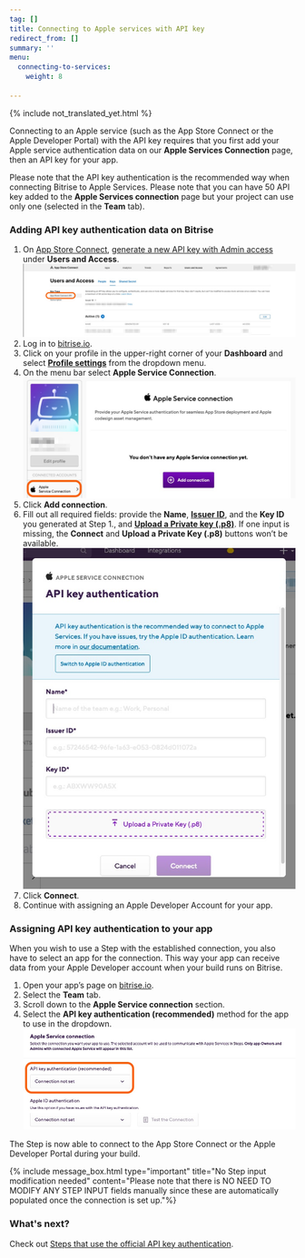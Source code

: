 ```yaml
---
tag: []
title: Connecting to Apple services with API key
redirect_from: []
summary: ''
menu:
  connecting-to-services:
    weight: 8

---
```

{% include not_translated_yet.html %}

Connecting to an Apple service (such as the App Store Connect or the Apple Developer Portal) with the API key requires that you first add your Apple service authentication data on our **Apple Services Connection** page, then an API key for your app.

Please note that the API key authentication is the recommended way when connecting Bitrise to Apple Services. Please note that you can have 50 API key added to the **Apple Services connection** page but your project can use only one (selected in the **Team** tab).

### Adding API key authentication data on Bitrise

1. On [App Store Connect](https://appstoreconnect.apple.com/login), [generate a new API key with Admin access](https://developer.apple.com/documentation/appstoreconnectapi/creating_api_keys_for_app_store_connect_api) under **Users and Access**.![](/img/usersandaccess.jpg)
2. Log in to [bitrise.io](https://www.bitrise.io/).
3. Click on your profile in the upper-right corner of your **Dashboard** and select [**Profile settings**](https://app.bitrise.io/me/profile#/overview) from the dropdown menu.
4. On the menu bar select **Apple Service Connection**.![](/img/appleserviceconnection.jpg)
5. Click **Add connection**.
6. Fill out all required fields: provide the **Name**, [**Issuer ID**](https://developer.apple.com/documentation/appstoreconnectapi/generating_tokens_for_api_requests), and the **Key ID** you generated at Step 1., and [**Upload a Private key (.p8)**](https://developer.apple.com/documentation/appstoreconnectapi/creating_api_keys_for_app_store_connect_api). If one input is missing, the **Connect** and **Upload a Private Key (.p8)** buttons won’t be available. ![](/img/apikeyauthentication.jpg)
7. Click **Connect**.
8. Continue with assigning an Apple Developer Account for your app.

### Assigning API key authentication to your app

When you wish to use a Step with the established connection, you also have to select an app for the connection. This way your app can receive data from your Apple Developer account when your build runs on Bitrise.

1. Open your app’s page on [bitrise.io](https://www.bitrise.io/).
2. Select the **Team** tab.
3. Scroll down to the **Apple Service connection** section.
4. Select the **API key authentication (recommended)** method for the app to use in the dropdown.  
   ![](/img/apikeyteam.jpg)

The Step is now able to connect to the App Store Connect or the Apple Developer Portal during your build.

{% include message_box.html type="important" title="No Step input modification needed" content="Please note that there is NO NEED TO MODIFY ANY STEP INPUT  fields manually since these are automatically populated once the connection is set up."%}

### What's next?

Check out [Steps that use the official API key authentication](/getting-started/connecting-to-services/bitrise-steps-and-their-authentication-methods/).